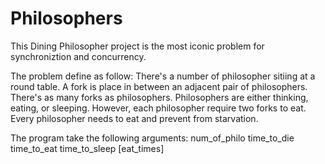 # Philosophers

This Dining Philosopher project is the most iconic problem for  synchroniztion and concurrency.

The problem define as follow:
There's a number of philosopher sitiing at a round table. A fork is place in between an adjacent pair of philosophers. There's as many forks as philosophers. Philosophers are either thinking, eating, or sleeping. However, each philosopher require two forks to eat. Every philosopher needs to eat and prevent from starvation.

The program take the following arguments:
num_of_philo time_to_die time_to_eat time_to_sleep [eat_times]
